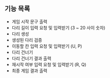 ## 기능 목록

- 게임 시작 문구 출력
- 다리 길이 입력 요청 및 입력받기 (3 ~ 20 사이 숫자)
- 다리 생성
- 생성된 다리 검증
- 이동할 칸 입력 요청 및 입력받기 (U, P)
- 다리 건너기
- 다리 건너기 결과 출력
- 재시작 여부 입력 요청 및 입력받기 (R, Q)
- 최종 게임 결과 출력